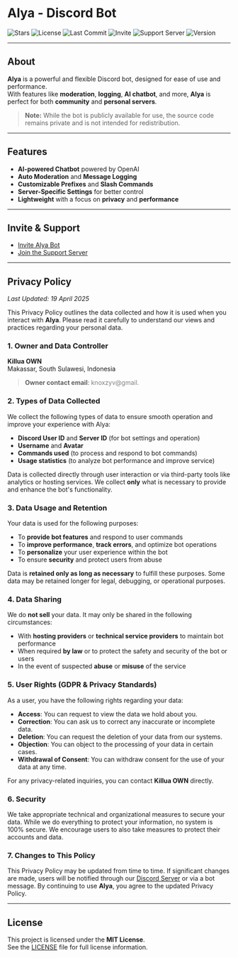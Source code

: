 # Alya - Discord Bot

![Stars](https://img.shields.io/github/stars/KnoxlyDev/Privacy-Policy-Bot-alya?style=social)
![License](https://img.shields.io/github/license/KnoxlyDev/Privacy-Policy-Bot-alya?cacheSeconds=60)
![Last Commit](https://img.shields.io/github/last-commit/KnoxlyDev/Privacy-Policy-Bot-alya)
![Invite](https://img.shields.io/badge/Invite-Alya%20Bot-blue?logo=discord&link=https://discord.com/oauth2/authorize?client_id=1311666717281226832&permissions=8&scope=bot)
![Support Server](https://img.shields.io/discord/1353342583438573701?label=Support%20Server&logo=discord)
![Version](https://img.shields.io/badge/version-11.0.5-blue)

---

## About

**Alya** is a powerful and flexible Discord bot, designed for ease of use and performance.  
With features like **moderation**, **logging**, **AI chatbot**, and more, **Alya** is perfect for both **community** and **personal servers**.

> **Note:** While the bot is publicly available for use, the source code remains private and is not intended for redistribution.

---

## Features

- **AI-powered Chatbot** powered by OpenAI  
- **Auto Moderation** and **Message Logging**  
- **Customizable Prefixes** and **Slash Commands**  
- **Server-Specific Settings** for better control  
- **Lightweight** with a focus on **privacy** and **performance**

---

## Invite & Support

- [Invite Alya Bot](https://discord.com/oauth2/authorize?client_id=1311666717281226832&permissions=8&scope=bot)  
- [Join the Support Server](https://discord.gg/RuunxfUGnT)

---

## Privacy Policy

_Last Updated: 19 April 2025_

This Privacy Policy outlines the data collected and how it is used when you interact with **Alya**. Please read it carefully to understand our views and practices regarding your personal data.

### 1. Owner and Data Controller

**Killua OWN**  
Makassar, South Sulawesi, Indonesia

>**Owner contact email**: <span style="color:gray">knoxzyv@gmail.

### 2. Types of Data Collected

We collect the following types of data to ensure smooth operation and improve your experience with Alya:

- **Discord User ID** and **Server ID** (for bot settings and operation)  
- **Username** and **Avatar**  
- **Commands used** (to process and respond to bot commands)  
- **Usage statistics** (to analyze bot performance and improve service)

Data is collected directly through user interaction or via third-party tools like analytics or hosting services. We collect **only** what is necessary to provide and enhance the bot's functionality.

### 3. Data Usage and Retention

Your data is used for the following purposes:
- To **provide bot features** and respond to user commands
- To **improve performance**, **track errors**, and optimize bot operations
- To **personalize** your user experience within the bot
- To ensure **security** and protect users from abuse

Data is **retained only as long as necessary** to fulfill these purposes. Some data may be retained longer for legal, debugging, or operational purposes.

### 4. Data Sharing

We do **not sell** your data. It may only be shared in the following circumstances:
- With **hosting providers** or **technical service providers** to maintain bot performance
- When required **by law** or to protect the safety and security of the bot or users
- In the event of suspected **abuse** or **misuse** of the service

### 5. User Rights (GDPR & Privacy Standards)

As a user, you have the following rights regarding your data:
- **Access**: You can request to view the data we hold about you.
- **Correction**: You can ask us to correct any inaccurate or incomplete data.
- **Deletion**: You can request the deletion of your data from our systems.
- **Objection**: You can object to the processing of your data in certain cases.
- **Withdrawal of Consent**: You can withdraw consent for the use of your data at any time.
  
For any privacy-related inquiries, you can contact **Killua OWN** directly.

### 6. Security

We take appropriate technical and organizational measures to secure your data. While we do everything to protect your information, no system is 100% secure. We encourage users to also take measures to protect their accounts and data.

### 7. Changes to This Policy

This Privacy Policy may be updated from time to time. If significant changes are made, users will be notified through our [Discord Server](https://discord.gg/RuunxfUGnT) or via a bot message. By continuing to use **Alya**, you agree to the updated Privacy Policy.

---

## License

This project is licensed under the **MIT License**.  
See the [LICENSE](LICENSE) file for full license information.

